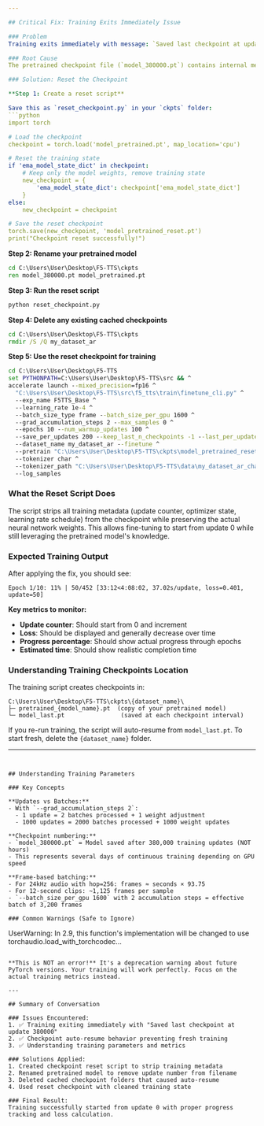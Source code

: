 ```yaml
---

## Critical Fix: Training Exits Immediately Issue

### Problem
Training exits immediately with message: `Saved last checkpoint at update 380000` without performing any actual training, even with `--epochs 10` or higher.

### Root Cause
The pretrained checkpoint file (`model_380000.pt`) contains internal metadata that stores the training state at update 380000. When the script loads this checkpoint, it thinks training is already complete and exits immediately.

### Solution: Reset the Checkpoint

**Step 1: Create a reset script**

Save this as `reset_checkpoint.py` in your `ckpts` folder:
```python
import torch

# Load the checkpoint
checkpoint = torch.load('model_pretrained.pt', map_location='cpu')

# Reset the training state
if 'ema_model_state_dict' in checkpoint:
    # Keep only the model weights, remove training state
    new_checkpoint = {
        'ema_model_state_dict': checkpoint['ema_model_state_dict']
    }
else:
    new_checkpoint = checkpoint

# Save the reset checkpoint
torch.save(new_checkpoint, 'model_pretrained_reset.pt')
print("Checkpoint reset successfully!")
```

**Step 2: Rename your pretrained model**
```cmd
cd C:\Users\User\Desktop\F5-TTS\ckpts
ren model_380000.pt model_pretrained.pt
```

**Step 3: Run the reset script**
```cmd
python reset_checkpoint.py
```

**Step 4: Delete any existing cached checkpoints**
```cmd
cd C:\Users\User\Desktop\F5-TTS\ckpts
rmdir /S /Q my_dataset_ar
```

**Step 5: Use the reset checkpoint for training**
```cmd
cd C:\Users\User\Desktop\F5-TTS
set PYTHONPATH=C:\Users\User\Desktop\F5-TTS\src && ^
accelerate launch --mixed_precision=fp16 ^
  "C:\Users\User\Desktop\F5-TTS\src\f5_tts\train\finetune_cli.py" ^
  --exp_name F5TTS_Base ^
  --learning_rate 1e-4 ^
  --batch_size_type frame --batch_size_per_gpu 1600 ^
  --grad_accumulation_steps 2 --max_samples 0 ^
  --epochs 10 --num_warmup_updates 100 ^
  --save_per_updates 200 --keep_last_n_checkpoints -1 --last_per_updates 100 ^
  --dataset_name my_dataset_ar --finetune ^
  --pretrain "C:\Users\User\Desktop\F5-TTS\ckpts\model_pretrained_reset.pt" ^
  --tokenizer char ^
  --tokenizer_path "C:\Users\User\Desktop\F5-TTS\data\my_dataset_ar_char\vocab.txt" ^
  --log_samples
```

### What the Reset Script Does

The script strips all training metadata (update counter, optimizer state, learning rate schedule) from the checkpoint while preserving the actual neural network weights. This allows fine-tuning to start from update 0 while still leveraging the pretrained model's knowledge.

### Expected Training Output

After applying the fix, you should see:
```
Epoch 1/10: 11% | 50/452 [33:12<4:08:02, 37.02s/update, loss=0.401, update=50]
```

**Key metrics to monitor:**
- **Update counter**: Should start from 0 and increment
- **Loss**: Should be displayed and generally decrease over time
- **Progress percentage**: Should show actual progress through epochs
- **Estimated time**: Should show realistic completion time

### Understanding Training Checkpoints Location

The training script creates checkpoints in:
```
C:\Users\User\Desktop\F5-TTS\ckpts\{dataset_name}\
├─ pretrained_{model_name}.pt  (copy of your pretrained model)
└─ model_last.pt                (saved at each checkpoint interval)
```

If you re-run training, the script will auto-resume from `model_last.pt`. To start fresh, delete the `{dataset_name}` folder.

---
```


## Understanding Training Parameters

### Key Concepts

**Updates vs Batches:**
- With `--grad_accumulation_steps 2`:
  - 1 update = 2 batches processed + 1 weight adjustment
  - 1000 updates = 2000 batches processed + 1000 weight updates

**Checkpoint numbering:**
- `model_380000.pt` = Model saved after 380,000 training updates (NOT hours)
- This represents several days of continuous training depending on GPU speed

**Frame-based batching:**
- For 24kHz audio with hop=256: frames ≈ seconds × 93.75
- For 12-second clips: ~1,125 frames per sample
- `--batch_size_per_gpu 1600` with 2 accumulation steps = effective batch of 3,200 frames

### Common Warnings (Safe to Ignore)
```
UserWarning: In 2.9, this function's implementation will be changed to use torchaudio.load_with_torchcodec...
```

**This is NOT an error!** It's a deprecation warning about future PyTorch versions. Your training will work perfectly. Focus on the actual training metrics instead.

---

## Summary of Conversation

### Issues Encountered:
1. ✅ Training exiting immediately with "Saved last checkpoint at update 380000"
2. ✅ Checkpoint auto-resume behavior preventing fresh training
3. ✅ Understanding training parameters and metrics

### Solutions Applied:
1. Created checkpoint reset script to strip training metadata
2. Renamed pretrained model to remove update number from filename
3. Deleted cached checkpoint folders that caused auto-resume
4. Used reset checkpoint with cleaned training state

### Final Result:
Training successfully started from update 0 with proper progress tracking and loss calculation.